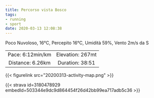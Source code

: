 ```yaml
---
title: Percorso vista Bosco
tags:
- running
- sport
date: 2020-03-13 12:08:38
---
```


Poco Nuvoloso, 16°C, Percepito 16°C, Umidità 59%, Vento 2m/s da S

| | |
| :-: | :-: |
| Pace: 6:12min/km | Elevation: 267mt |
| Distance: 6.26km | Duration: 38:51 |



{{< figurelink src="20200313-activity-map.png" >}}


{{< strava id=3180478929 embedId=503344e9dc9d864454f26d42bb99ea717adb5c36 >}}
